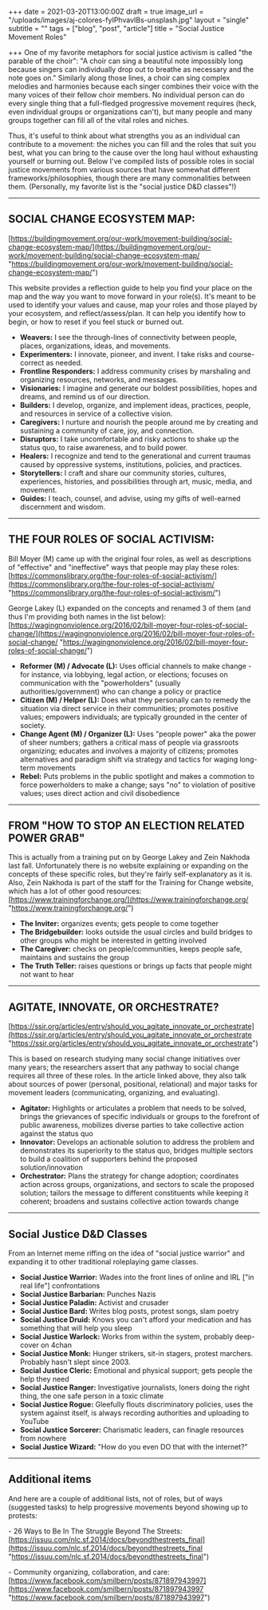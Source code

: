 +++
date = 2021-03-20T13:00:00Z
draft = true
image_url = "/uploads/images/aj-colores-fyIPhvavIBs-unsplash.jpg"
layout = "single"
subtitle = ""
tags = ["blog", "post", "article"]
title = "Social Justice Movement Roles"

+++
One of my favorite metaphors for social justice activism is called "the parable of the choir": "A choir can sing a beautiful note impossibly long because singers can individually drop out to breathe as necessary and the note goes on." Similarly along those lines, a choir can sing complex melodies and harmonies because each singer combines their voice with the many voices of their fellow choir members. No individual person can do every single thing that a full-fledged progressive movement requires (heck, even individual groups or organizations can't), but many people and many groups together can fill all of the vital roles and niches.

Thus, it's useful to think about what strengths you as an individual can contribute to a movement: the niches you can fill and the roles that suit you best, what you can bring to the cause over the long haul without exhausting yourself or burning out. Below I've compiled lists of possible roles in social justice movements from various sources that have somewhat different frameworks/philosophies, though there are many commonalities between them. (Personally, my favorite list is the "social justice D&D classes"!)

***

## SOCIAL CHANGE ECOSYSTEM MAP:

[https://buildingmovement.org/our-work/movement-building/social-change-ecosystem-map/](https://buildingmovement.org/our-work/movement-building/social-change-ecosystem-map/ "https://buildingmovement.org/our-work/movement-building/social-change-ecosystem-map/")

This website provides a reflection guide to help you find your place on the map and the way you want to move forward in your role(s). It's meant to be used to identify your values and cause, map your roles and those played by your ecosystem, and reflect/assess/plan. It can help you identify how to begin, or how to reset if you feel stuck or burned out.

* **Weavers:** I see the through-lines of connectivity between people, places, organizations, ideas, and movements.
* **Experimenters:** I innovate, pioneer, and invent. I take risks and course-correct as needed.
* **Frontline Responders:** I address community crises by marshaling and organizing resources, networks, and messages.
* **Visionaries:** I imagine and generate our boldest possibilities, hopes and dreams, and remind us of our direction.
* **Builders:** I develop, organize, and implement ideas, practices, people, and resources in service of a collective vision.
* **Caregivers:** I nurture and nourish the people around me by creating and sustaining a community of care, joy, and connection.
* **Disruptors:** I take uncomfortable and risky actions to shake up the status quo, to raise awareness, and to build power.
* **Healers:** I recognize and tend to the generational and current traumas caused by oppressive systems, institutions, policies, and practices.
* **Storytellers:** I craft and share our community stories, cultures, experiences, histories, and possibilities through art, music, media, and movement.
* **Guides:** I teach, counsel, and advise, using my gifts of well-earned discernment and wisdom.

***

## THE FOUR ROLES OF SOCIAL ACTIVISM:

Bill Moyer (M) came up with the original four roles, as well as descriptions of "effective" and "ineffective" ways that people may play these roles: [https://commonslibrary.org/the-four-roles-of-social-activism/](https://commonslibrary.org/the-four-roles-of-social-activism/ "https://commonslibrary.org/the-four-roles-of-social-activism/")

George Lakey (L) expanded on the concepts and renamed 3 of them (and thus I'm providing both names in the list below): [https://wagingnonviolence.org/2016/02/bill-moyer-four-roles-of-social-change/](https://wagingnonviolence.org/2016/02/bill-moyer-four-roles-of-social-change/ "https://wagingnonviolence.org/2016/02/bill-moyer-four-roles-of-social-change/")

* **Reformer (M) / Advocate (L):** Uses official channels to make change - for instance, via lobbying, legal action, or elections; focuses on communication with the "powerholders" (usually authorities/government) who can change a policy or practice
* **Citizen (M) / Helper (L):** Does what they personally can to remedy the situation via direct service in their communities; promotes positive values; empowers individuals; are typically grounded in the center of society.
* **Change Agent (M) / Organizer (L):** Uses "people power" aka the power of sheer numbers; gathers a critical mass of people via grassroots organizing; educates and involves a majority of citizens; promotes alternatives and paradigm shift via strategy and tactics for waging long-term movements
* **Rebel:** Puts problems in the public spotlight and makes a commotion to force powerholders to make a change; says "no" to violation of positive values; uses direct action and civil disobedience

***

## FROM "HOW TO STOP AN ELECTION RELATED POWER GRAB"

This is actually from a training put on by George Lakey and Zein Nakhoda last fall. Unfortunately there is no website explaining or expanding on the concepts of these specific roles, but they're fairly self-explanatory as it is. Also, Zein Nakhoda is part of the staff for the Training for Change website, which has a lot of other good resources: [https://www.trainingforchange.org/](https://www.trainingforchange.org/ "https://www.trainingforchange.org/")

* **The Inviter:** organizes events; gets people to come together
* **The Bridgebuilder:** looks outside the usual circles and build bridges to other groups who might be interested in getting involved
* **The Caregiver:** checks on people/communities, keeps people safe, maintains and sustains the group
* **The Truth Teller:** raises questions or brings up facts that people might not want to hear

***

## AGITATE, INNOVATE, OR ORCHESTRATE?

[https://ssir.org/articles/entry/should_you_agitate_innovate_or_orchestrate](https://ssir.org/articles/entry/should_you_agitate_innovate_or_orchestrate "https://ssir.org/articles/entry/should_you_agitate_innovate_or_orchestrate")

This is based on research studying many social change initiatives over many years; the researchers assert that any pathway to social change requires all three of these roles. In the article linked above, they also talk about sources of power (personal, positional, relational) and major tasks for movement leaders (communicating, organizing, and evaluating).

* **Agitator:** Highlights or articulates a problem that needs to be solved, brings the grievances of specific individuals or groups to the forefront of public awareness, mobilizes diverse parties to take collective action against the status quo
* **Innovator:** Develops an actionable solution to address the problem and demonstrates its superiority to the status quo, bridges multiple sectors to build a coalition of supporters behind the proposed solution/innovation
* **Orchestrator:** Plans the strategy for change adoption; coordinates action across groups, organizations, and sectors to scale the proposed solution; tailors the message to different constituents while keeping it coherent; broadens and sustains collective action towards change

***

## Social Justice D&D Classes

From an Internet meme riffing on the idea of "social justice warrior" and expanding it to other traditional roleplaying game classes.

* **Social Justice Warrior:** Wades into the front lines of online and IRL \["in real life"\] confrontations
* **Social Justice Barbarian:** Punches Nazis
* **Social Justice Paladin:** Activist and crusader
* **Social Justice Bard:** Writes blog posts, protest songs, slam poetry
* **Social Justice Druid:** Knows you can't afford your medication and has something that will help you sleep
* **Social Justice Warlock:** Works from within the system, probably deep-cover on 4chan
* **Social Justice Monk:** Hunger strikers, sit-in stagers, protest marchers. Probably hasn't slept since 2003.
* **Social Justice Cleric:** Emotional and physical support; gets people the help they need
* **Social Justice Ranger:** Investigative journalists, loners doing the right thing, the one safe person in a toxic climate
* **Social Justice Rogue:** Gleefully flouts discriminatory policies, uses the system against itself, is always recording authorities and uploading to YouTube
* **Social Justice Sorcerer:** Charismatic leaders, can finagle resources from nowhere
* **Social Justice Wizard:** "How do you even DO that with the internet?"

***

## Additional items

And here are a couple of additional lists, not of roles, but of ways (suggested tasks) to help progressive movements beyond showing up to protests:

\- 26 Ways to Be In The Struggle Beyond The Streets: [https://issuu.com/nlc.sf.2014/docs/beyondthestreets_final](https://issuu.com/nlc.sf.2014/docs/beyondthestreets_final "https://issuu.com/nlc.sf.2014/docs/beyondthestreets_final")

\- Community organizing, collaboration, and care: [https://www.facebook.com/smilbern/posts/871897943997](https://www.facebook.com/smilbern/posts/871897943997 "https://www.facebook.com/smilbern/posts/871897943997")